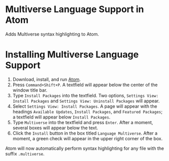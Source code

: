 Multiverse Language Support in Atom
===================================

Adds Multiverse syntax highlighting to Atom.

Installing Multiverse Language Support
======================================

1. Download, install, and run [Atom](https://atom.io/).
2. Press `Command+Shift+P`. A textfield will appear below the center of the window title bar.
3. Type `Install Packages` into the textfield. Two options, `Settings View: Install Packages` and `Settings View: Uninstall Packages` will appear.
4. Select `Settings View: Install Packages`. A page will appear with the headings `Available Updates`, `Install Packages`, and `Featured Packages`; a textfield will appear below `Install Packages`.
5. Type `Multiverse` into the textfield and press `Enter`. After a moment, several boxes will appear below the text.
6. Click the `Install` button in the box titled `Language Multiverse`. After a moment, a green check will appear in the upper right corner of the box. 

Atom will now automatically perform syntax highlighting for any file with the suffix `.multiverse`.
